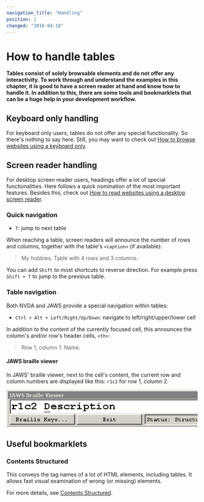 ```yaml
---
navigation_title: "Handling"
position: 1
changed: "2018-04-18"
---
```


# How to handle tables

**Tables consist of solely browsable elements and do not offer any interactivity. To work through and understand the examples in this chapter, it is good to have a screen reader at hand and know how to handle it. In addition to this, there are some tools and bookmarklets that can be a huge help in your development workflow.**

## Keyboard only handling

For keyboard only users, tables do not offer any special functionality. So there's nothing to say here. Still, you may want to check out [How to browse websites using a keyboard only](/knowledge/keyboard-only/browsing-websites).

## Screen reader handling

For desktop screen reader users, headings offer a lot of special functionalities. Here follows a quick nomination of the most important features. Besides this, check out [How to read websites using a desktop screen reader](/knowledge/screen-readers/desktop/reading-websites).

### Quick navigation

- `T`: jump to next table

When reaching a table, screen readers will announce the number of rows and columns, together with the table's `<caption>` (if available):

> My hobbies. Table with 4 rows and 3 columns.

You can add `Shift` to most shortcuts to reverse direction. For example press `Shift + T` to jump to the previous table.

### Table navigation

Both NVDA and JAWS provide a special navigation within tables:

- `Ctrl + Alt + Left/Right/Up/Down`: navigate to left/right/upper/lower cell

In addition to the content of the currently focused cell, this announces the column's and/or row's header cells, `<th>`:

> Row 1, column 1: Name.

#### JAWS braille viewer

In JAWS' braille viewer, next to the cell's content, the current row and column numbers are displayed like this: `r1c2` for row 1, column 2.

![JAWS braille viewer with table row and column](_media/jaws-braille-viewer-with-table-row-and-column.png)

## Useful bookmarklets

### Contents Structured

This conveys the tag names of a lot of HTML elements, including tables. It allows fast visual examination of wrong (or missing) elements.

For more details, see [Contents Structured](/setup/browsers/bookmarklets/contents-structured).
